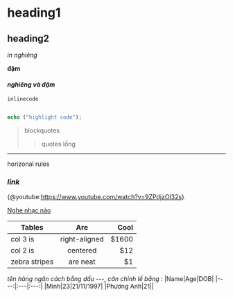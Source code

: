 # heading1
## heading2
*in nghiêng*

**đậm**

#### ***nghiêng và đậm***
`inlinecode`

```php

echo ("highlight code");

```

> blockquotes
>
>> quotes lồng

***
horizonal rules

### *link*
[1]: https://www.google.com "Google"

{@youtube:https://www.youtube.com/watch?v=9ZPdjzOl32s}


[Nghe nhạc nào](https://www.youtube.com/watch?v=9ZPdjzOl32s)

| Tables        | Are           | Cool  |
| ------------- |:-------------:| -----:|
| col 3 is      | right-aligned | $1600 |
| col 2 is      | centered      |   $12 |
| zebra stripes | are neat      |    $1 |

*tên hàng ngăn cách bằng dấu ---, căn chỉnh lề bằng :*
|Name|Age|DOB|
|----:|:---|:---:|
|Minh|23|21/11/1997|
|Phương Anh|21||